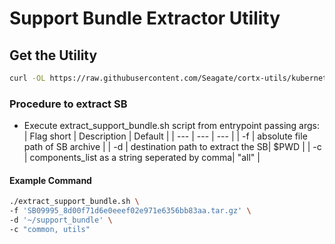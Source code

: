 <!--                                                                            
Tool Factory: CORTX Python common tool library.                                    
Copyright (c) 2021 Seagate Technology LLC and/or its Affiliates                 
This program is free software: you can redistribute it and/or modify            
it under the terms of the GNU Affero General Public License as published        
by the Free Software Foundation, either version 3 of the License, or            
(at your option) any later version.                                             
This program is distributed in the hope that it will be useful,                 
but WITHOUT ANY WARRANTY; without even the implied warranty of                  
MERCHANTABILITY or FITNESS FOR A PARTICULAR PURPOSE. See the                    
GNU Affero General Public License for more details.                             
You should have received a copy of the GNU Affero General Public License        
along with this program. If not, see <https://www.gnu.org/licenses/>.           
For any questions about this software or licensing,                             
please email opensource@seagate.com or cortx-questions@seagate.com.          
-->

# Support Bundle Extractor Utility

## Get the Utility

```bash
curl -OL https://raw.githubusercontent.com/Seagate/cortx-utils/kubernetes/py-utils/src/utils/tool_factory/extract_support_bundle.sh
```

### Procedure to extract SB

*   Execute extract_support_bundle.sh script from entrypoint passing args:
    | Flag short | Description | Default |
    | --- | --- | --- |
    | -f | absolute file path of SB archive |
    | -d | destination path to extract the SB| $PWD |
    | -c | components_list as a string seperated by comma| "all" |

#### Example Command
```bash
./extract_support_bundle.sh \
-f 'SB09995_8d00f71d6e0eeef02e971e6356bb83aa.tar.gz' \
-d '~/support_bundle' \
-c "common, utils"
```